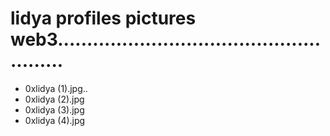 # lidya profiles pictures web3......................................................
- 0xlidya (1).jpg..
- 0xlidya (2).jpg
- 0xlidya (3).jpg
- 0xlidya (4).jpg
